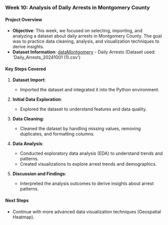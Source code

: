 ### Week 10: Analysis of Daily Arrests in Montgomery County

#### Project Overview

- **Objective**: This week, we focused on selecting, importing, and analyzing a dataset about daily arrests in Montgomery County. The goal was to practice data cleaning, analysis, and visualization techniques to derive insights.
- **Dataset Information**: [dataMontgomery](https://data.montgomerycountymd.gov) - Daily Arrests (Dataset used: 'Daily_Arrests_20241001 (1).csv')

#### Key Steps Covered

1. **Dataset Import**:
   - Imported the dataset and integrated it into the Python environment.

2. **Initial Data Exploration**:
   - Explored the dataset to understand features and data quality.

3. **Data Cleaning**:
   - Cleaned the dataset by handling missing values, removing duplicates, and formatting columns.

4. **Data Analysis**:
   - Conducted exploratory data analysis (EDA) to understand trends and patterns.
   - Created visualizations to explore arrest trends and demographics.

5. **Discussion and Findings**:
   - Interpreted the analysis outcomes to derive insights about arrest patterns.

#### Next Steps

- Continue with more advanced data visualization techniques (Geospatial Heatmap).

